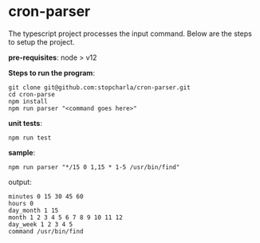 # cron-parser

The typescript project processes the input command. Below are the steps to setup the project.

**pre-requisites**:
node > v12

**Steps to run the program**:
```
git clone git@github.com:stopcharla/cron-parser.git
cd cron-parse
npm install
npm run parser "<command goes here>"
```
**unit tests**:
```
npm run test
```

**sample**:
```
npm run parser "*/15 0 1,15 * 1-5 /usr/bin/find"
```
output:
```
minutes 0 15 30 45 60  
hours 0  
day_month 1 15  
month 1 2 3 4 5 6 7 8 9 10 11 12  
day_week 1 2 3 4 5  
command /usr/bin/find
```
